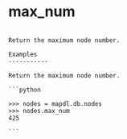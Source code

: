 # max_num

````{property} DbNodes.max_num: int

Return the maximum node number.

Examples
-----------

Return the maximum node number.

```python

>>> nodes = mapdl.db.nodes
>>> nodes.max_num
425

```

````